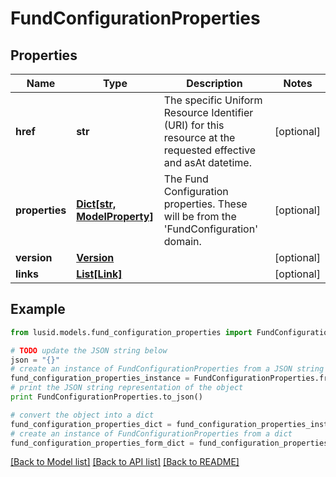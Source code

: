 # FundConfigurationProperties


## Properties
Name | Type | Description | Notes
------------ | ------------- | ------------- | -------------
**href** | **str** | The specific Uniform Resource Identifier (URI) for this resource at the requested effective and asAt datetime. | [optional] 
**properties** | [**Dict[str, ModelProperty]**](ModelProperty.md) | The Fund Configuration properties. These will be from the &#39;FundConfiguration&#39; domain. | [optional] 
**version** | [**Version**](Version.md) |  | [optional] 
**links** | [**List[Link]**](Link.md) |  | [optional] 

## Example

```python
from lusid.models.fund_configuration_properties import FundConfigurationProperties

# TODO update the JSON string below
json = "{}"
# create an instance of FundConfigurationProperties from a JSON string
fund_configuration_properties_instance = FundConfigurationProperties.from_json(json)
# print the JSON string representation of the object
print FundConfigurationProperties.to_json()

# convert the object into a dict
fund_configuration_properties_dict = fund_configuration_properties_instance.to_dict()
# create an instance of FundConfigurationProperties from a dict
fund_configuration_properties_form_dict = fund_configuration_properties.from_dict(fund_configuration_properties_dict)
```
[[Back to Model list]](../README.md#documentation-for-models) [[Back to API list]](../README.md#documentation-for-api-endpoints) [[Back to README]](../README.md)


